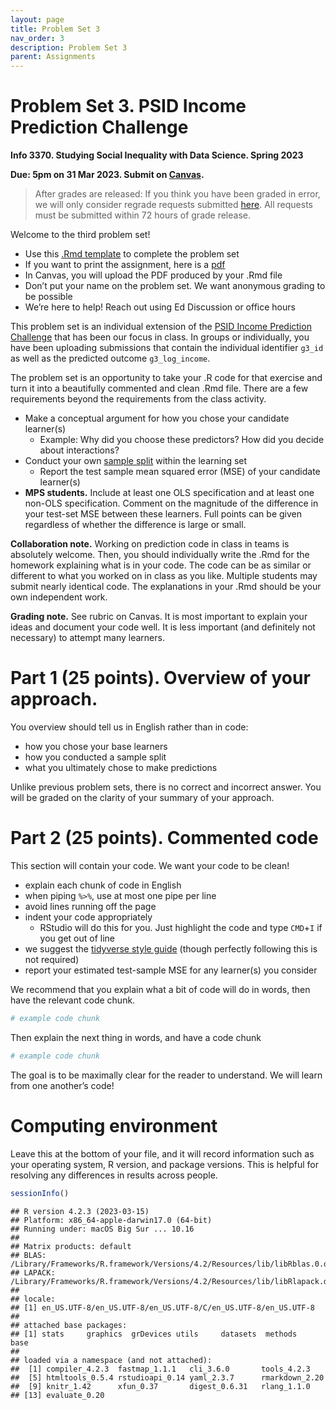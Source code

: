 ```yaml
---
layout: page
title: Problem Set 3
nav_order: 3
description: Problem Set 3
parent: Assignments
---
```


# Problem Set 3. PSID Income Prediction Challenge

**Info 3370. Studying Social Inequality with Data Science. Spring 2023**

**Due: 5pm on 31 Mar 2023. Submit on
[Canvas](https://canvas.cornell.edu/courses/51595).**

> After grades are released: If you think you have been graded in error, we will only consider regrade requests submitted [here](https://docs.google.com/forms/d/e/1FAIpQLSecmTna0y7OoELhz14pulJpVelAacCIJ4KE-Dx6O3xCirUwaA/viewform). All requests must be submitted within 72 hours of grade release.

Welcome to the third problem set!

- Use this [.Rmd
  template](https://info3370.github.io/assets/assignments/pset3.Rmd) to
  complete the problem set
- If you want to print the assignment, here is a
  [pdf](https://info3370.github.io/assets/assignments/pset3.pdf)
- In Canvas, you will upload the PDF produced by your .Rmd file
- Don’t put your name on the problem set. We want anonymous grading to
  be possible
- We’re here to help! Reach out using Ed Discussion or office hours

This problem set is an individual extension of the [PSID Income
Prediction Challenge](https://info3370.github.io/lessonplans/7b/) that
has been our focus in class. In groups or individually, you have been
uploading submissions that contain the individual identifier `g3_id` as
well as the predicted outcome `g3_log_income`.

The problem set is an opportunity to take your .R code for that exercise
and turn it into a beautifully commented and clean .Rmd file. There are
a few requirements beyond the requirements from the class activity.

- Make a conceptual argument for how you chose your candidate learner(s)
  - Example: Why did you choose these predictors? How did you decide
    about interactions?
- Conduct your own [sample
  split](https://info3370.github.io/lessonplans/7d/) within the learning
  set
  - Report the test sample mean squared error (MSE) of your candidate
    learner(s)
- **MPS students.** Include at least one OLS specification and at least
  one non-OLS specification. Comment on the magnitude of the difference
  in your test-set MSE between these learners. Full points can be given
  regardless of whether the difference is large or small.

**Collaboration note.** Working on prediction code in class in teams is
absolutely welcome. Then, you should individually write the .Rmd for the
homework explaining what is in your code. The code can be as similar or
different to what you worked on in class as you like. Multiple students
may submit nearly identical code. The explanations in your .Rmd should
be your own independent work.

**Grading note.** See rubric on Canvas. It is most important to explain
your ideas and document your code well. It is less important (and
definitely not necessary) to attempt many learners.

# Part 1 (25 points). Overview of your approach.

You overview should tell us in English rather than in code:

- how you chose your base learners
- how you conducted a sample split
- what you ultimately chose to make predictions

Unlike previous problem sets, there is no correct and incorrect answer.
You will be graded on the clarity of your summary of your approach.

# Part 2 (25 points). Commented code

This section will contain your code. We want your code to be clean!

- explain each chunk of code in English
- when piping `%>%`, use at most one pipe per line
- avoid lines running off the page
- indent your code appropriately
  - RStudio will do this for you. Just highlight the code and type
    `CMD`+`I` if you get out of line
- we suggest the [tidyverse style
  guide](https://style.tidyverse.org/index.html) (though perfectly
  following this is not required)
- report your estimated test-sample MSE for any learner(s) you consider

We recommend that you explain what a bit of code will do in words, then
have the relevant code chunk.

``` r
# example code chunk
```

Then explain the next thing in words, and have a code chunk

``` r
# example code chunk
```

The goal is to be maximally clear for the reader to understand. We will
learn from one another’s code!

# Computing environment

Leave this at the bottom of your file, and it will record information
such as your operating system, R version, and package versions. This is
helpful for resolving any differences in results across people.

``` r
sessionInfo()
```

    ## R version 4.2.3 (2023-03-15)
    ## Platform: x86_64-apple-darwin17.0 (64-bit)
    ## Running under: macOS Big Sur ... 10.16
    ## 
    ## Matrix products: default
    ## BLAS:   /Library/Frameworks/R.framework/Versions/4.2/Resources/lib/libRblas.0.dylib
    ## LAPACK: /Library/Frameworks/R.framework/Versions/4.2/Resources/lib/libRlapack.dylib
    ## 
    ## locale:
    ## [1] en_US.UTF-8/en_US.UTF-8/en_US.UTF-8/C/en_US.UTF-8/en_US.UTF-8
    ## 
    ## attached base packages:
    ## [1] stats     graphics  grDevices utils     datasets  methods   base     
    ## 
    ## loaded via a namespace (and not attached):
    ##  [1] compiler_4.2.3  fastmap_1.1.1   cli_3.6.0       tools_4.2.3    
    ##  [5] htmltools_0.5.4 rstudioapi_0.14 yaml_2.3.7      rmarkdown_2.20 
    ##  [9] knitr_1.42      xfun_0.37       digest_0.6.31   rlang_1.1.0    
    ## [13] evaluate_0.20
